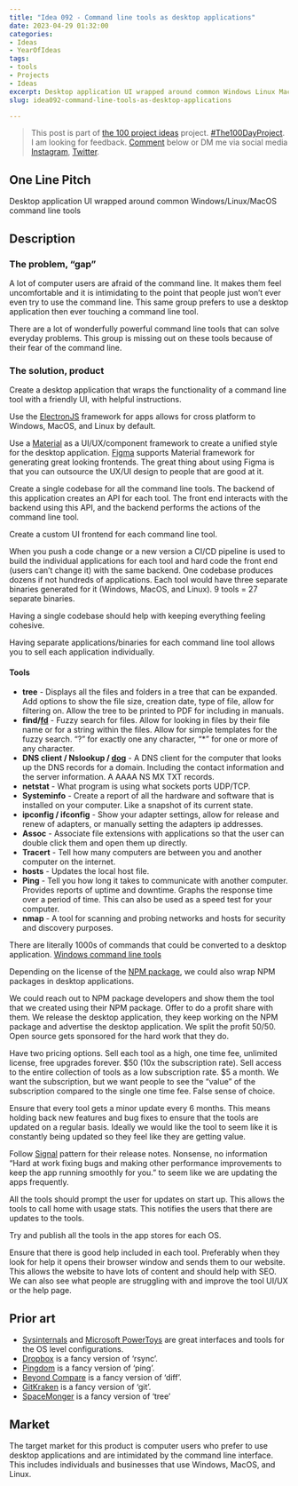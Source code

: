 ```yaml
---
title: "Idea 092 - Command line tools as desktop applications"
date: 2023-04-29 01:32:00
categories:
- Ideas
- YearOfIdeas
tags:
- tools
- Projects
- Ideas
excerpt: Desktop application UI wrapped around common Windows Linux MacOS command line tools
slug: idea092-command-line-tools-as-desktop-applications

---
```


> This post is part of [the 100 project ideas](/projects/2023-100-ideas/) project. [#The100DayProject](https://www.the100dayproject.org/). I am looking for feedback. <a href='#utterances-comments'>Comment</a> below or DM me via social media <a href="https://instagram.com/funvill" rel="nofollow noopener noreferrer"><i class="fab fa-fw fa-instagram" aria-hidden="true"></i><span class="label">Instagram</span></a>, <a href="https://twitter.com/funvill" rel="nofollow noopener noreferrer"><i class="fab fa-fw fa-twitter" aria-hidden="true"></i><span class="label">Twitter</span></a>.

## One Line Pitch

Desktop application UI wrapped around common Windows/Linux/MacOS command line tools

## Description

### The problem, “gap”

A lot of computer users are afraid of the command line. It makes them feel uncomfortable and it is intimidating to the point that people just won’t ever even try to use the command line. This same group prefers to use a desktop application then ever touching a command line tool. 

There are a lot of wonderfully powerful command line tools that can solve everyday problems. This group is missing out on these tools because of their fear of the command line.

### The solution, product

Create a desktop application that wraps the functionality of a command line tool with a friendly UI, with helpful instructions.

Use the [ElectronJS](https://www.electronjs.org/) framework for apps allows for cross platform to Windows, MacOS, and Linux by default.

Use a [Material](https://m3.material.io/) as a UI/UX/component framework to create a unified style for the desktop application. [Figma](https://www.figma.com/) supports Material framework for generating great looking frontends. The great thing about using Figma is that you can outsource the UX/UI design to people that are good at it.

Create a single codebase for all the command line tools. The backend of this application creates an API for each tool. The front end interacts with the backend using this API, and the backend performs the actions of the command line tool. 

Create a custom UI frontend for each command line tool.

When you push a code change or a new version a CI/CD pipeline is used to build the individual applications for each tool and hard code the front end (users can’t change it) with the same backend. One codebase produces dozens if not hundreds of applications. Each tool would have three separate binaries generated for it (Windows, MacOS, and Linux). 9 tools = 27 separate binaries. 

Having a single codebase should help with keeping everything feeling cohesive.

Having separate applications/binaries for each command line tool allows you to sell each application individually.

#### Tools

- **tree** - Displays all the files and folders in a tree that can be expanded. Add options to show the file size, creation date, type of file, allow for filtering on. Allow the tree to be printed to PDF for including in manuals.
- **find/[fd](https://github.com/sharkdp/fd)** - Fuzzy search for files. Allow for looking in files by their file name or for a string within the files. Allow for simple templates for the fuzzy search. “?” for exactly one any character, “*” for one or more of any character.
- **DNS client / Nslookup / [dog](https://github.com/ogham/dog)** - A DNS client for the computer that looks up the DNS records for a domain. Including the contact information and the server information. A AAAA NS MX TXT records.
- **netstat** - What program is using what sockets ports UDP/TCP.
- **Systeminfo** - Create a report of all the hardware and software that is installed on your computer. Like a snapshot of its current state.
- **ipconfig / ifconfig** - Show your adapter settings, allow for release and renew of adapters, or manually setting the adapters ip addresses.
- **Assoc** - Associate file extensions with applications so that the user can double click them and open them up directly.
- **Tracert** - Tell how many computers are between you and another computer on the internet.
- **hosts** - Updates the local host file.
- **Ping** - Tell you how long it takes to communicate with another computer. Provides reports of uptime and downtime. Graphs the response time over a period of time. This can also be used as a speed test for your computer.
- **nmap** - A tool for scanning and probing networks and hosts for security and discovery purposes.

There are literally 1000s of commands that could be converted to a desktop application.
[Windows command line tools](https://www.lifewire.com/list-of-command-prompt-commands-4092302)

Depending on the license of the [NPM package](https://www.npmjs.com/), we could also wrap NPM packages in desktop applications.

We could reach out to NPM package developers and show them the tool that we created using their NPM package. Offer to do a profit share with them. We release the desktop application, they keep working on the NPM package and advertise the desktop application. We split the profit 50/50. Open source gets sponsored for the hard work that they do.

Have two pricing options. Sell each tool as a high, one time fee, unlimited license, free upgrades forever. $50 (10x the subscription rate). Sell access to the entire collection of tools as a low subscription rate. $5 a month. We want the subscription, but we want people to see the “value” of the subscription compared to the single one time fee. False sense of choice.

Ensure that every tool gets a minor update every 6 months. This means holding back new features and bug fixes to ensure that the tools are updated on a regular basis. Ideally we would like the tool to seem like it is constantly being updated so they feel like they are getting value.

Follow [Signal](https://github.com/signalapp/Signal-Desktop/releases/tag/v6.16.0) pattern for their release notes. Nonsense, no information “Hard at work fixing bugs and making other performance improvements to keep the app running smoothly for you.” to seem like we are updating the apps frequently.

All the tools should prompt the user for updates on start up. This allows the tools to call home with usage stats. This notifies the users that there are updates to the tools.

Try and publish all the tools in the app stores for each OS.

Ensure that there is good help included in each tool. Preferably when they look for help it opens their browser window and sends them to our website. This allows the website to have lots of content and should help with SEO. We can also see what people are struggling with and improve the tool UI/UX or the help page.

## Prior art

- [Sysinternals](https://learn.microsoft.com/en-us/sysinternals/) and [Microsoft PowerToys](https://learn.microsoft.com/en-us/windows/powertoys/) are great interfaces and tools for the OS level configurations.
- [Dropbox](https://www.dropbox.com/home) is a fancy version of ‘rsync’.
- [Pingdom](https://www.pingdom.com/) is a fancy version of ‘ping’.
- [Beyond Compare](https://www.scootersoftware.com/) is a fancy version of ‘diff’.
- [GitKraken](https://www.gitkraken.com/) is a fancy version of ‘git’.
- [SpaceMonger](https://www.stardock.com/products/spacemonger/) is a fancy version of ‘tree’

## Market

The target market for this product is computer users who prefer to use desktop applications and are intimidated by the command line interface. This includes individuals and businesses that use Windows, MacOS, and Linux.
